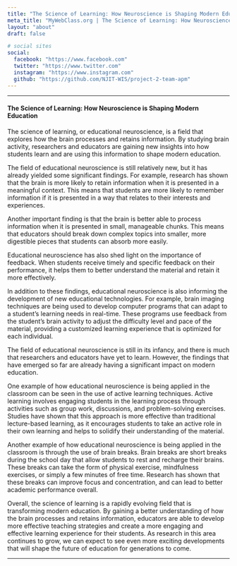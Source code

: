 ```yaml
---
title: "The Science of Learning: How Neuroscience is Shaping Modern Education"
meta_title: "MyWebClass.org | The Science of Learning: How Neuroscience is Shaping Modern Education"
layout: "about"
draft: false

# social sites
social:
  facebook: "https://www.facebook.com"
  twitter: "https://www.twitter.com"
  instagram: "https://www.instagram.com"
  github: "https://github.com/NJIT-WIS/project-2-team-apm"
---
```


---

#### The Science of Learning: How Neuroscience is Shaping Modern Education

The science of learning, or educational neuroscience, is a field that explores how the brain processes and retains information. By studying brain activity, researchers and educators are gaining new insights into how students learn and are using this information to shape modern education.

The field of educational neuroscience is still relatively new, but it has already yielded some significant findings. For example, research has shown that the brain is more likely to retain information when it is presented in a meaningful context. This means that students are more likely to remember information if it is presented in a way that relates to their interests and experiences.

Another important finding is that the brain is better able to process information when it is presented in small, manageable chunks. This means that educators should break down complex topics into smaller, more digestible pieces that students can absorb more easily.

Educational neuroscience has also shed light on the importance of feedback. When students receive timely and specific feedback on their performance, it helps them to better understand the material and retain it more effectively.

In addition to these findings, educational neuroscience is also informing the development of new educational technologies. For example, brain imaging techniques are being used to develop computer programs that can adapt to a student’s learning needs in real-time. These programs use feedback from the student’s brain activity to adjust the difficulty level and pace of the material, providing a customized learning experience that is optimized for each individual.

The field of educational neuroscience is still in its infancy, and there is much that researchers and educators have yet to learn. However, the findings that have emerged so far are already having a significant impact on modern education.

One example of how educational neuroscience is being applied in the classroom can be seen in the use of active learning techniques. Active learning involves engaging students in the learning process through activities such as group work, discussions, and problem-solving exercises. Studies have shown that this approach is more effective than traditional lecture-based learning, as it encourages students to take an active role in their own learning and helps to solidify their understanding of the material.

Another example of how educational neuroscience is being applied in the classroom is through the use of brain breaks. Brain breaks are short breaks during the school day that allow students to rest and recharge their brains. These breaks can take the form of physical exercise, mindfulness exercises, or simply a few minutes of free time. Research has shown that these breaks can improve focus and concentration, and can lead to better academic performance overall.

Overall, the science of learning is a rapidly evolving field that is transforming modern education. By gaining a better understanding of how the brain processes and retains information, educators are able to develop more effective teaching strategies and create a more engaging and effective learning experience for their students. As research in this area continues to grow, we can expect to see even more exciting developments that will shape the future of education for generations to come.

---
